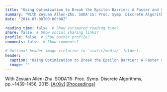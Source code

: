 ```yaml
---
title: "Using Optimization to Break the Epsilon Barrier: A Faster and Simpler Width-Independent Algorithm for Solving Positive Linear Programs in Parallel"
summary: "With Zeyuan Allen-Zhu. SODA'15: Proc. Symp. Discrete Algorithms, pp.~1439-1456, 2015. [[ArXiv]](http://arxiv.org/abs/1407.1925) [[Proceedings]](http://dl.acm.org/citation.cfm?id=2722129.2722224)"
date: "2014-07-08T00:00:00Z"

reading_time: false  # Show estimated reading time?
share: false  # Show social sharing links?
profile: false  # Show author profile?
comments: false  # Show comments?

# Optional header image (relative to `static/media/` folder).
header:
  caption: "Using Optimization to Break the Epsilon Barrier: A Faster and Simpler Width-Independent Algorithm for Solving Positive Linear Programs in Parallel"
  image: ""
---
```


With Zeyuan Allen-Zhu. SODA'15: Proc. Symp. Discrete Algorithms, pp.~1439-1456, 2015. [[ArXiv]](http://arxiv.org/abs/1407.1925) [[Proceedings]](http://dl.acm.org/citation.cfm?id=2722129.2722224)